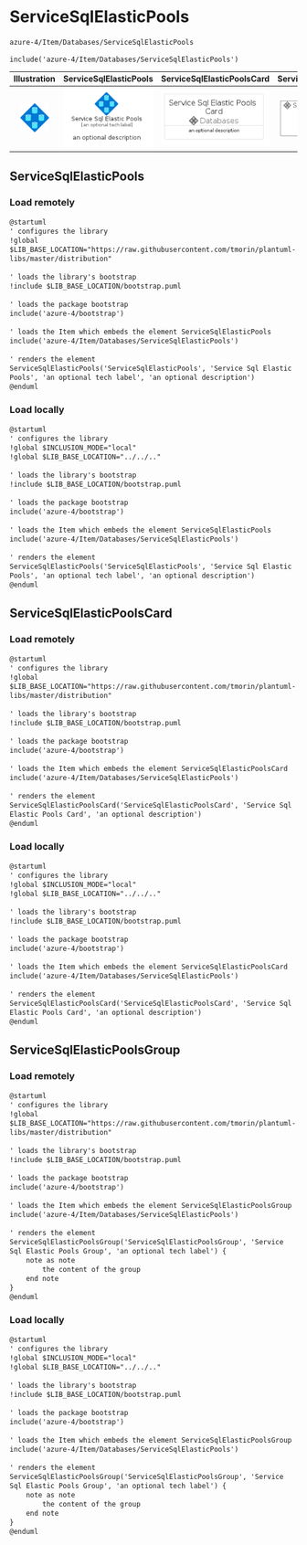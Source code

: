 # ServiceSqlElasticPools


```text
azure-4/Item/Databases/ServiceSqlElasticPools
```

```text
include('azure-4/Item/Databases/ServiceSqlElasticPools')
```



| Illustration | ServiceSqlElasticPools | ServiceSqlElasticPoolsCard | ServiceSqlElasticPoolsGroup |
| :---: | :---: | :---: | :---: |
| ![illustration for Illustration](../../../azure-4/Item/Databases/ServiceSqlElasticPools.png) | ![illustration for ServiceSqlElasticPools](../../../azure-4/Item/Databases/ServiceSqlElasticPools.Local.png) | ![illustration for ServiceSqlElasticPoolsCard](../../../azure-4/Item/Databases/ServiceSqlElasticPoolsCard.Local.png) | ![illustration for ServiceSqlElasticPoolsGroup](../../../azure-4/Item/Databases/ServiceSqlElasticPoolsGroup.Local.png) |




## ServiceSqlElasticPools

### Load remotely
```plantuml
@startuml
' configures the library
!global $LIB_BASE_LOCATION="https://raw.githubusercontent.com/tmorin/plantuml-libs/master/distribution"

' loads the library's bootstrap
!include $LIB_BASE_LOCATION/bootstrap.puml

' loads the package bootstrap
include('azure-4/bootstrap')

' loads the Item which embeds the element ServiceSqlElasticPools
include('azure-4/Item/Databases/ServiceSqlElasticPools')

' renders the element
ServiceSqlElasticPools('ServiceSqlElasticPools', 'Service Sql Elastic Pools', 'an optional tech label', 'an optional description')
@enduml
```

### Load locally
```plantuml
@startuml
' configures the library
!global $INCLUSION_MODE="local"
!global $LIB_BASE_LOCATION="../../.."

' loads the library's bootstrap
!include $LIB_BASE_LOCATION/bootstrap.puml

' loads the package bootstrap
include('azure-4/bootstrap')

' loads the Item which embeds the element ServiceSqlElasticPools
include('azure-4/Item/Databases/ServiceSqlElasticPools')

' renders the element
ServiceSqlElasticPools('ServiceSqlElasticPools', 'Service Sql Elastic Pools', 'an optional tech label', 'an optional description')
@enduml
```

## ServiceSqlElasticPoolsCard

### Load remotely
```plantuml
@startuml
' configures the library
!global $LIB_BASE_LOCATION="https://raw.githubusercontent.com/tmorin/plantuml-libs/master/distribution"

' loads the library's bootstrap
!include $LIB_BASE_LOCATION/bootstrap.puml

' loads the package bootstrap
include('azure-4/bootstrap')

' loads the Item which embeds the element ServiceSqlElasticPoolsCard
include('azure-4/Item/Databases/ServiceSqlElasticPools')

' renders the element
ServiceSqlElasticPoolsCard('ServiceSqlElasticPoolsCard', 'Service Sql Elastic Pools Card', 'an optional description')
@enduml
```

### Load locally
```plantuml
@startuml
' configures the library
!global $INCLUSION_MODE="local"
!global $LIB_BASE_LOCATION="../../.."

' loads the library's bootstrap
!include $LIB_BASE_LOCATION/bootstrap.puml

' loads the package bootstrap
include('azure-4/bootstrap')

' loads the Item which embeds the element ServiceSqlElasticPoolsCard
include('azure-4/Item/Databases/ServiceSqlElasticPools')

' renders the element
ServiceSqlElasticPoolsCard('ServiceSqlElasticPoolsCard', 'Service Sql Elastic Pools Card', 'an optional description')
@enduml
```

## ServiceSqlElasticPoolsGroup

### Load remotely
```plantuml
@startuml
' configures the library
!global $LIB_BASE_LOCATION="https://raw.githubusercontent.com/tmorin/plantuml-libs/master/distribution"

' loads the library's bootstrap
!include $LIB_BASE_LOCATION/bootstrap.puml

' loads the package bootstrap
include('azure-4/bootstrap')

' loads the Item which embeds the element ServiceSqlElasticPoolsGroup
include('azure-4/Item/Databases/ServiceSqlElasticPools')

' renders the element
ServiceSqlElasticPoolsGroup('ServiceSqlElasticPoolsGroup', 'Service Sql Elastic Pools Group', 'an optional tech label') {
    note as note
        the content of the group
    end note
}
@enduml
```

### Load locally
```plantuml
@startuml
' configures the library
!global $INCLUSION_MODE="local"
!global $LIB_BASE_LOCATION="../../.."

' loads the library's bootstrap
!include $LIB_BASE_LOCATION/bootstrap.puml

' loads the package bootstrap
include('azure-4/bootstrap')

' loads the Item which embeds the element ServiceSqlElasticPoolsGroup
include('azure-4/Item/Databases/ServiceSqlElasticPools')

' renders the element
ServiceSqlElasticPoolsGroup('ServiceSqlElasticPoolsGroup', 'Service Sql Elastic Pools Group', 'an optional tech label') {
    note as note
        the content of the group
    end note
}
@enduml
```

